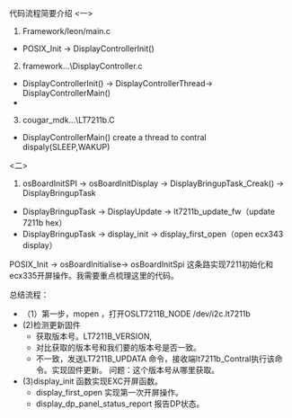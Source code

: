 
代码流程简要介绍
<一>
1. Framework/leon/main.c
-  POSIX_Init -> DisplayControllerInit()
2. framework\...\DisplayController.c
-  DisplayControllerInit() -> DisplayControllerThread-> DisplayControllerMain() 
-  
3. cougar_mdk\...\LT7211b.C
- DisplayControllerMain()  create a thread to contral dispaly(SLEEP,WAKUP)

<二>
1. osBoardInitSPI -> osBoardInitDisplay -> DisplayBringupTask_Creak() -> DisplayBringupTask
- DisplayBringupTask ->  DisplayUpdate -> lt7211b_update_fw（update 7211b hex）
- DisplayBringupTask ->  display_init -> display_first_open（open ecx343 display）


POSIX_Init -> osBoardInitialise-> osBoardInitSpi 这条路实现7211初始化和ecx335开屏操作。我需要重点梳理这里的代码。




总结流程：
- （1）第一步，mopen ，打开OSLT7211B_NODE /dev/i2c.lt7211b
- (2)检测更新固件
  - 获取版本号。LT7211B_VERSION,
  - 对比获取的版本号和我们要的版本号是否一致。
  - 不一致，发送LT7211B_UPDATA 命令，接收端lt7211b_Contral执行该命令。实现固件更新。
  问题：这个版本号从哪里获取。
- (3)display_init 函数实现EXC开屏函数。
   - display_first_open 实现第一次开屏操作。
   - display_dp_panel_status_report 报告DP状态。
  


